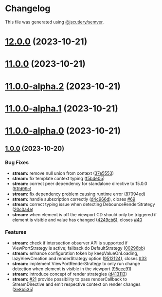 # Changelog

This file was generated using [@jscutlery/semver](https://github.com/jscutlery/semver).

# [12.0.0](https://github.com/mikelgo/angular-kit/compare/observe-11.0.0...observe-12.0.0) (2023-10-21)



# [11.0.0](https://github.com/mikelgo/angular-kit/compare/observe-11.0.0-alpha.3...observe-11.0.0) (2023-10-21)



# [11.0.0-alpha.2](https://github.com/mikelgo/angular-kit/compare/observe-11.0.0-alpha.1...observe-11.0.0-alpha.2) (2023-10-21)



# [11.0.0-alpha.1](https://github.com/mikelgo/angular-kit/compare/observe-11.0.0-alpha.0...observe-11.0.0-alpha.1) (2023-10-21)



# [11.0.0-alpha.0](https://github.com/mikelgo/angular-kit/compare/observe-10.0.0...observe-11.0.0-alpha.0) (2023-10-21)



## [1.0.0](https://github.com/mikelgo/angular-kit/compare/stream-2.2.3...stream-2.2.4) (2023-10-20)


### Bug Fixes

* **stream:** remove null union from context ([37e5553](https://github.com/mikelgo/angular-kit/commit/37e55530743cf8deaf487f87eb6bb0cedfad0a3a))
* **stream:** fix template context typing ([f5b4e05](https://github.com/mikelgo/angular-kit/commit/f5b4e05a5075150436f8afa2b93eb24c8a534021))
* **stream:** correct peer dependency for standalone directive to 15.0.0 ([51fd99c](https://github.com/mikelgo/angular-kit/commit/51fd99c0b99239d40d21b2899752d66a9f273a4a))
* **stream:** fix dependency problem causing runtime error ([87094ed](https://github.com/mikelgo/angular-kit/commit/87094ed391da24ac53126487f30c51f15e9992c0))
* **stream:** handle subscription correctly ([d4c966d](https://github.com/mikelgo/angular-kit/commit/d4c966daee0ac9850573a2abaccd686b4c37497c)), closes [#69](https://github.com/mikelgo/angular-kit/issues/69)
* **stream:** correct typing issue when detecting DebounceRenderStrategy ([20c0a4e](https://github.com/code-workers-io/angular-kit/commit/20c0a4ea2a8219bcc2e117b313b9b18da39c457c))
* **stream:** when element is off the viewport CD should only be triggered if element is visible and value has changed ([4249cb6](https://github.com/code-workers-io/angular-kit/commit/4249cb6611509aa0167ea9f464cb5811bb0330be)), closes [#40](https://github.com/code-workers-io/angular-kit/issues/40)


### Features
* **stream:** check if intersection observer API is supported if ViewPortStrategy is active; fallback do DefaultStrategy ([00296bb](https://github.com/code-workers-io/angular-kit/commit/00296bbc2e0451f2e582a6ef5322b40d29421f98))
* **stream:** enhance configuration token by keepValueOnLoading, lazyViewCreation and renderStrategy option ([9512124](https://github.com/code-workers-io/angular-kit/commit/9512124c834eb434b8391e90ee76f1551c76bb2e)), closes [#33](https://github.com/code-workers-io/angular-kit/issues/33)
* **stream:** implement ViewPortRenderStrategy to only run change detection when element is visible in the viewport ([95cec91](https://github.com/code-workers-io/angular-kit/commit/95cec91895554bb3311a7a99b3dddd08e8079cb8))
* **stream:** introduce concept of render strategies ([d413113](https://github.com/code-workers-io/angular-kit/commit/d4131137d56ca1901a26c0e8485044b9a8334606))
* **stream:** [#21](https://github.com/code-workers-io/angular-kit/issues/21) provide possibility to pass renderCallback to StreamDirective and emit respective context on render changes ([3e8b535](https://github.com/code-workers-io/angular-kit/commit/3e8b535fb8cd526731574f19989c5fc3a9ac84a1))
